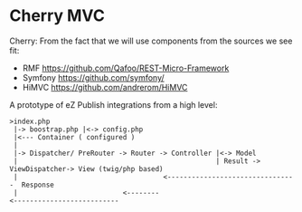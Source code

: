 Cherry MVC
==========

Cherry: From the fact that we will use components from the sources we see fit:
 - RMF https://github.com/Qafoo/REST-Micro-Framework
 - Symfony https://github.com/symfony/
 - HiMVC https://github.com/andrerom/HiMVC



A prototype of eZ Publish integrations from a high level:


```
>index.php
 |-> boostrap.php |<-> config.php
 |<--- Container ( configured )
 |
 |-> Dispatcher/ PreRouter -> Router -> Controller |<-> Model
 |                                                 | Result -> ViewDispatcher-> View (twig/php based)
 |                                    <--------------------------------  Response 
 |                          <--------
<--------------------------
```



